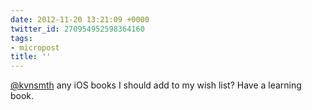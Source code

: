 ```yaml
---
date: 2012-11-20 13:21:09 +0000
twitter_id: 270954952598364160
tags:
- micropost
title: ''
---
```


[@kvnsmth](https://twitter.com/kvnsmth) any iOS books I should add to my wish list? Have a learning book.
